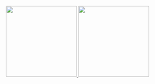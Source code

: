 <p align="center" >
  <a href="https://github.com/anuraghazra/github-readme-stats" title="Go to Source">
    <img height=190 src="https://github-readme-stats-self-eight.vercel.app/api?username=painhardcore&count_private=true&theme=tokyonight">
  </a>
  <a href="https://github.com/anuraghazra/github-readme-stats">
    <img height=190 src="https://github-readme-stats-self-eight.vercel.app/api/top-langs/?username=painhardcore&hide=javascript,html,css,less&theme=tokyonight" />
  </a>
</p>

